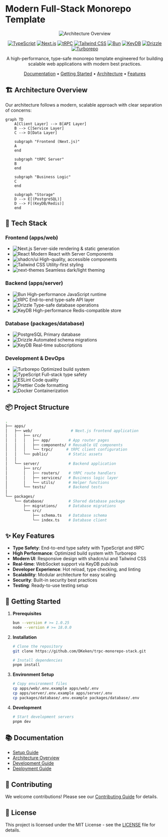 # Modern Full-Stack Monorepo Template

<div align="center">

![Architecture Overview](https://via.placeholder.com/800x400.png?text=Architecture+Overview)

[![TypeScript](https://img.shields.io/badge/TypeScript-5.3.3-blue?style=for-the-badge&logo=typescript)](https://www.typescriptlang.org/)
[![Next.js](https://img.shields.io/badge/Next.js-15.0.0-black?style=for-the-badge&logo=next.js)](https://nextjs.org/)
[![tRPC](https://img.shields.io/badge/tRPC-v11.0-blue?style=for-the-badge&logo=trpc)](https://trpc.io/)
[![Tailwind CSS](https://img.shields.io/badge/Tailwind_CSS-3.4.0-38B2AC?style=for-the-badge&logo=tailwind-css)](https://tailwindcss.com/)
[![Bun](https://img.shields.io/badge/Bun-1.0.25-black?style=for-the-badge&logo=bun)](https://bun.sh/)
[![KeyDB](https://img.shields.io/badge/KeyDB-6.3.4-DC382D?style=for-the-badge&logo=redis)](https://docs.keydb.dev/)
[![Drizzle](https://img.shields.io/badge/Drizzle-0.19.0-000000?style=for-the-badge&logo=drizzle)](https://drizzle.dev/)
[![Turborepo](https://img.shields.io/badge/Turborepo-1.0.0-000000?style=for-the-badge&logo=turborepo)](https://turbo.build/)


A high-performance, type-safe monorepo template engineered for building scalable web applications with modern best practices.

[Documentation](#documentation) • [Getting Started](#getting-started) • [Architecture](#architecture) • [Features](#features)

</div>

## 🏗 Architecture Overview

Our architecture follows a modern, scalable approach with clear separation of concerns:

```mermaid
graph TD
    A[Client Layer] --> B[API Layer]
    B --> C[Service Layer]
    C --> D[Data Layer]

    subgraph "Frontend (Next.js)"
    A
    end

    subgraph "tRPC Server"
    B
    end

    subgraph "Business Logic"
    C
    end

    subgraph "Storage"
    D --> E[(PostgreSQL)]
    D --> F[(KeyDB/Redis)]
    end
```

## 🚀 Tech Stack

### Frontend (apps/web)

- ![Next.js](https://img.shields.io/badge/Next.js_15-000000?style=flat-square&logo=next.js) Server-side rendering & static generation
- ![React](https://img.shields.io/badge/React_19-61DAFB?style=flat-square&logo=react&logoColor=black) Modern React with Server Components
- ![shadcn/ui](https://img.shields.io/badge/shadcn/ui-000000?style=flat-square) High-quality, accessible components
- ![Tailwind CSS](https://img.shields.io/badge/Tailwind_CSS-38B2AC?style=flat-square&logo=tailwind-css&logoColor=white) Utility-first styling
- ![next-themes](https://img.shields.io/badge/next--themes-000000?style=flat-square) Seamless dark/light theming

### Backend (apps/server)

- ![Bun](https://img.shields.io/badge/Bun_Runtime-000000?style=flat-square&logo=bun) High-performance JavaScript runtime
- ![tRPC](https://img.shields.io/badge/tRPC-2596BE?style=flat-square) End-to-end type-safe API layer
- ![Drizzle](https://img.shields.io/badge/Drizzle_ORM-000000?style=flat-square) Type-safe database operations
- ![KeyDB](https://img.shields.io/badge/KeyDB-DC382D?style=flat-square&logo=redis&logoColor=white) High-performance Redis-compatible store

### Database (packages/database)

- ![PostgreSQL](https://img.shields.io/badge/PostgreSQL-316192?style=flat-square&logo=postgresql&logoColor=white) Primary database
- ![Drizzle](https://img.shields.io/badge/Drizzle_Migrations-000000?style=flat-square) Automated schema migrations
- ![KeyDB](https://img.shields.io/badge/KeyDB_Pub/Sub-DC382D?style=flat-square&logo=redis&logoColor=white) Real-time subscriptions

### Development & DevOps

- ![Turborepo](https://img.shields.io/badge/Turborepo-000000?style=flat-square&logo=turborepo) Optimized build system
- ![TypeScript](https://img.shields.io/badge/TypeScript-3178C6?style=flat-square&logo=typescript&logoColor=white) Full-stack type safety
- ![ESLint](https://img.shields.io/badge/ESLint-4B32C3?style=flat-square&logo=eslint) Code quality
- ![Prettier](https://img.shields.io/badge/Prettier-F7B93E?style=flat-square&logo=prettier&logoColor=black) Code formatting
- ![Docker](https://img.shields.io/badge/Docker-2496ED?style=flat-square&logo=docker&logoColor=white) Containerization

## 📦 Project Structure

```bash
.
├── apps/
│   ├── web/                 # Next.js frontend application
│   │   ├── src/
│   │   │   ├── app/        # App router pages
│   │   │   ├── components/ # Reusable UI components
│   │   │   └── trpc/      # tRPC client configuration
│   │   └── public/         # Static assets
│   │
│   └── server/             # Backend application
│       ├── src/
│       │   ├── routers/    # tRPC route handlers
│       │   ├── services/   # Business logic layer
│       │   └── utils/      # Helper functions
│       └── tests/          # Backend tests
│
└── packages/
    └── database/           # Shared database package
        ├── migrations/     # Database migrations
        └── src/
            ├── schema.ts   # Database schema
            └── index.ts    # Database client
```

## ✨ Key Features

- **Type Safety**: End-to-end type safety with TypeScript and tRPC
- **High Performance**: Optimized build system with Turborepo
- **Modern UI**: Responsive design with shadcn/ui and Tailwind CSS
- **Real-time**: WebSocket support via KeyDB pub/sub
- **Developer Experience**: Hot reload, type checking, and linting
- **Scalability**: Modular architecture for easy scaling
- **Security**: Built-in security best practices
- **Testing**: Ready-to-use testing setup

## 🚦 Getting Started

1. **Prerequisites**

   ```bash
   bun --version # >= 1.0.25
   node --version # >= 18.0.0
   ```

2. **Installation**

   ```bash
   # Clone the repository
   git clone https://github.com/DKeken/trpc-monorepo-stack.git

   # Install dependencies
   pnpm install
   ```

3. **Environment Setup**

   ```bash
   # Copy environment files
   cp apps/web/.env.example apps/web/.env
   cp apps/server/.env.example apps/server/.env
   cp packages/database/.env.example packages/database/.env
   ```

4. **Development**
   ```bash
   # Start development servers
   pnpm dev
   ```

## 📚 Documentation

- [Setup Guide](docs/setup.md)
- [Architecture Overview](docs/architecture.md)
- [Development Guide](docs/development.md)
- [Deployment Guide](docs/deployment.md)

## 🤝 Contributing

We welcome contributions! Please see our [Contributing Guide](CONTRIBUTING.md) for details.

## 📄 License

This project is licensed under the MIT License - see the [LICENSE](LICENSE) file for details.
